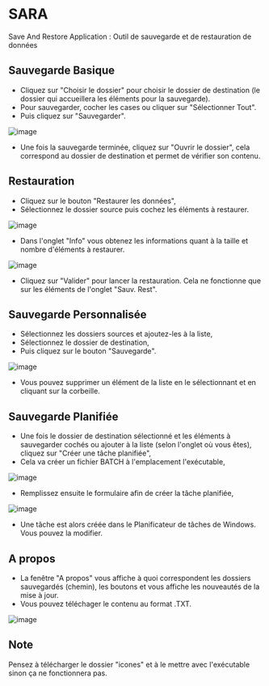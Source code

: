 # SARA
Save And Restore Application : Outil de sauvegarde et de restauration de données

## Sauvegarde Basique
- Cliquez sur "Choisir le dossier" pour choisir le dossier de destination (le dossier qui accueillera les éléments pour la sauvegarde).
- Pour sauvegarder, cocher les cases ou cliquer sur "Sélectionner Tout".
- Puis cliquez sur "Sauvegarder".

![image](https://github.com/BenjaminLeq/SARA/assets/85110287/32e5f23a-58d6-4b1a-aa1e-7f797899e338)

- Une fois la sauvegarde terminée, cliquez sur "Ouvrir le dossier", cela correspond au dossier de destination et permet de vérifier son contenu.

## Restauration
- Cliquez sur le bouton "Restaurer les données",
- Sélectionnez le dossier source puis cochez les éléments à restaurer.

![image](https://github.com/BenjaminLeq/SARA/assets/85110287/f2a72a9f-26ee-445b-a0b6-33193c2ae319)

- Dans l'onglet "Info" vous obtenez les informations quant à la taille et nombre d'éléments à restaurer.

![image](https://github.com/BenjaminLeq/SARA/assets/85110287/b8218507-dc44-4e08-9324-001d0994f6f8)

- Cliquez sur "Valider" pour lancer la restauration. Cela ne fonctionne que sur les éléments de l'onglet "Sauv. Rest".

## Sauvegarde Personnalisée

- Sélectionnez les dossiers sources et ajoutez-les à la liste,
- Sélectionnez le dossier de destination,
- Puis cliquez sur le bouton "Sauvegarde".

![image](https://github.com/BenjaminLeq/SARA/assets/85110287/87664f02-e5ae-43da-b6d9-6a1f81e8839e)

- Vous pouvez supprimer un élément de la liste en le sélectionnant et en cliquant sur la corbeille.

## Sauvegarde Planifiée
- Une fois le dossier de destination sélectionné et les éléments à sauvegarder cochés ou ajouter à la liste (selon l'onglet où vous êtes), cliquez sur "Créer une tâche planifiée",
- Cela va créer un fichier BATCH à l'emplacement l'exécutable,

![image](https://github.com/BenjaminLeq/SARA/assets/85110287/ce074b4b-b0c4-42e2-83d4-f1552b38e5e7)

- Remplissez ensuite le formulaire afin de créer la tâche planifiée,

![image](https://github.com/BenjaminLeq/SARA/assets/85110287/fe5f7b9c-08ef-4d91-9a4d-750c418a2154)

- Une tâche est alors créée dans le Planificateur de tâches de Windows. Vous pouvez la modifier.

## A propos
- La fenêtre "A propos" vous affiche à quoi correspondent les dossiers sauvegardés (chemin), les boutons et vous affiche les nouveautés de la mise à jour.
- Vous pouvez téléchager le contenu au format .TXT.

![image](https://github.com/BenjaminLeq/SARA/assets/85110287/793177e7-7578-4b60-8e70-0f6e8f684fea)

## Note
Pensez à télécharger le dossier "icones" et à le mettre avec l'exécutable sinon ça ne fonctionnera pas.
